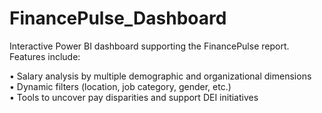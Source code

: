 # FinancePulse_Dashboard
Interactive Power BI dashboard supporting the FinancePulse report. Features include:

• Salary analysis by multiple demographic and organizational dimensions     
• Dynamic filters (location, job category, gender, etc.)    
• Tools to uncover pay disparities and support DEI initiatives  

